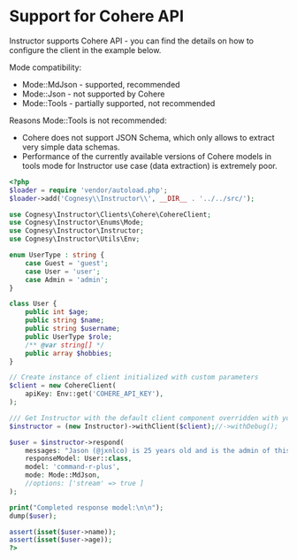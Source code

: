 # Support for Cohere API

Instructor supports Cohere API - you can find the details on how to configure
the client in the example below.

Mode compatibility:
 - Mode::MdJson - supported, recommended
 - Mode::Json - not supported by Cohere
 - Mode::Tools - partially supported, not recommended

Reasons Mode::Tools is not recommended:

 - Cohere does not support JSON Schema, which only allows to extract very simple data schemas.
 - Performance of the currently available versions of Cohere models in tools mode for Instructor use case (data extraction) is extremely poor.

```php
<?php
$loader = require 'vendor/autoload.php';
$loader->add('Cognesy\\Instructor\\', __DIR__ . '../../src/');

use Cognesy\Instructor\Clients\Cohere\CohereClient;
use Cognesy\Instructor\Enums\Mode;
use Cognesy\Instructor\Instructor;
use Cognesy\Instructor\Utils\Env;

enum UserType : string {
    case Guest = 'guest';
    case User = 'user';
    case Admin = 'admin';
}

class User {
    public int $age;
    public string $name;
    public string $username;
    public UserType $role;
    /** @var string[] */
    public array $hobbies;
}

// Create instance of client initialized with custom parameters
$client = new CohereClient(
    apiKey: Env::get('COHERE_API_KEY'),
);

/// Get Instructor with the default client component overridden with your own
$instructor = (new Instructor)->withClient($client);//->withDebug();

$user = $instructor->respond(
    messages: "Jason (@jxnlco) is 25 years old and is the admin of this project. He likes playing football and reading books.",
    responseModel: User::class,
    model: 'command-r-plus',
    mode: Mode::MdJson,
    //options: ['stream' => true ]
);

print("Completed response model:\n\n");
dump($user);

assert(isset($user->name));
assert(isset($user->age));
?>
```
